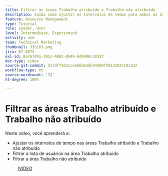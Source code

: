 ```yaml
---
title: Filtrar as áreas Trabalho atribuído e Trabalho não atribuído
description: Saiba como ajustar os intervalos de tempo para ambas as áreas, filtrar a lista de usuários nas áreas Trabalho atribuído e Trabalho não atribuído.
feature: Resource Management
type: Tutorial
role: Leader, User
level: Intermediate, Experienced
activity: use
team: Technical Marketing
thumbnail: 335163.png
jira: KT-8875
exl-id: 8a767d41-391c-4862-8b49-6d9480cc8187
doc-type: video
source-git-commit: d17df7162ccaab6b62db34209f50131927c0a532
workflow-type: ht
source-wordcount: '72'
ht-degree: 100%

---
```


# Filtrar as áreas Trabalho atribuído e Trabalho não atribuído

Neste vídeo, você aprenderá a:

* Ajustar os intervalos de tempo nas áreas Trabalho atribuído e Trabalho não atribuído
* Filtrar a lista de usuários na área Trabalho atribuído
* Filtrar a área Trabalho não atribuído

>[!VIDEO](https://video.tv.adobe.com/v/335163/?quality=12&learn=on&enablevpops)
